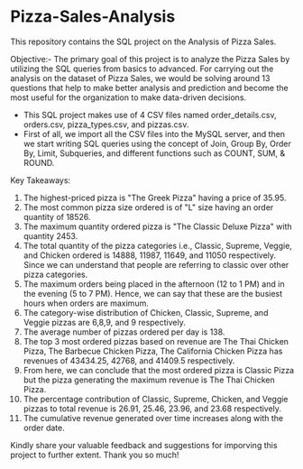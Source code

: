 # Pizza-Sales-Analysis
This repository contains the SQL project on the Analysis of Pizza Sales.

Objective:- The primary goal of this project is to analyze the Pizza Sales by utilizing the SQL queries from basics to advanced. For carrying out the analysis on the dataset of Pizza Sales, we would be solving around 13 questions that help to make better analysis and prediction and become the most useful for the organization to make data-driven decisions.

* This SQL project makes use of 4 CSV files named order_details.csv, orders.csv, pizza_types.csv, and pizzas.csv.
* First of all, we import all the CSV files into the MySQL server, and then we start writing SQL queries using the concept
  of Join, Group By, Order By, Limit, Subqueries, and different functions such as COUNT, SUM, & ROUND.

Key Takeaways:

1) The highest-priced pizza is "The Greek Pizza" having a price of 35.95.
2) The most common pizza size ordered is of "L" size having an order quantity of 18526.
3) The maximum quantity ordered pizza is "The Classic Deluxe Pizza" with quantity 2453.
4) The total quantity of the pizza categories i.e., Classic, Supreme, Veggie, and Chicken ordered
is 14888, 11987, 11649, and 11050 respectively. Since we can understand that people are referring
to classic over other pizza categories.
5) The maximum orders being placed in the afternoon (12 to 1 PM) and in the evening (5 to 7 PM). Hence,
   we can say that these are the busiest hours when orders are maximum.
6) The category-wise distribution of Chicken, Classic, Supreme, and Veggie pizzas are 6,8,9, and 9 respectively.
7) The average number of pizzas ordered per day is 138.
8) The top 3 most ordered pizzas based on revenue are The Thai Chicken Pizza, The Barbecue Chicken Pizza,
The California Chicken Pizza has revenues of 43434.25, 42768, and 41409.5 respectively.
9) From here, we can conclude that the most ordered pizza is Classic Pizza but the pizza generating the maximum
revenue is The Thai Chicken Pizza.
10) The percentage contribution of Classic, Supreme, Chicken, and Veggie pizzas
to total revenue is 26.91, 25.46, 23.96, and 23.68 respectively.
11) The cumulative revenue generated over time increases along with the order date.

Kindly share your valuable feedback and suggestions for imporving this project to further extent. Thank you so much!
